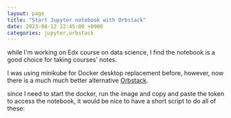 ```yaml
---
layout: page
title: "Start Jupyter notebook with Orbstack"
date: 2023-08-12 22:45:00 +0900
categories: jupyter,orbstack
---
```


while I'm working on Edx course on data science, I find the notebook is a good choice for taking courses' notes.

I was using minikube for Docker desktop replacement before, however, now there is a much much better alternative [Orbstack](https://orbstack.dev/).

since I need to start the docker, run the image and copy and paste the token to access the notebook, it would be nice to have a short script to do all of these:

<script src="https://gist.github.com/gigiyy/579a4e938f789300e7d5477736487958.js"></script>